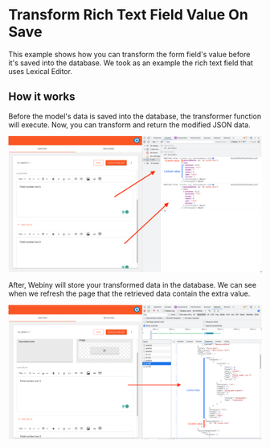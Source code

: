 # Transform Rich Text Field Value On Save

This example shows how you can transform the form field's value before it's saved into the database. We took as an example the rich text field that uses Lexical Editor.

## How it works

Before the model's data is saved into the database, the transformer function will execute. Now, you can transform and return the modified JSON data.

![Transform Rich Text Value on Save](images/hcms-transform-value-on-save.png)

After, Webiny will store your transformed data in the database. We can see when we refresh the page that the retrieved data contain the extra value.

![Fetched Rich Text Transformed Value from DB](images/hcmls-fetched-transformed-value.png)
